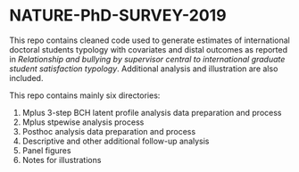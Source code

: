# NATURE-PhD-SURVEY-2019
This repo contains cleaned code used to generate estimates of international doctoral students typology with covariates and distal outcomes as reported in *Relationship and bullying by supervisor central to international graduate student satisfaction typology*. Additional analysis and illustration are also included.

This repo contains mainly six directories:

1. Mplus 3-step BCH latent profile analysis data preparation and process
2. Mplus stpewise analysis process
3. Posthoc analysis data preparation and process
4. Descriptive and other additional follow-up analysis
5. Panel figures
6. Notes for illustrations

